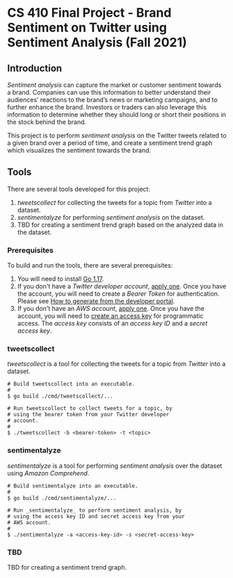 # CS 410 Final Project - Brand Sentiment on Twitter using Sentiment Analysis (Fall 2021)

## Introduction

_Sentiment analysis_ can capture the market or customer sentiment towards a brand. Companies can use this information to better understand their audiences’ reactions to the brand’s news or marketing campaigns, and to further enhance the brand. Investors or traders can also leverage this information to determine whether they should long or short their positions in the stock behind the brand.

This project is to perform _sentiment analysis_ on the Twitter tweets related to a given brand over a period of time, and create a sentiment trend graph which visualizes the sentiment towards the brand.

## Tools

There are several tools developed for this project:
1. _tweetscollect_ for collecting the tweets for a topic from _Twitter_ into a dataset.
2. _sentimentalyze_ for performing _sentiment analysis_ on the dataset.
3. TBD for creating a sentiment trend graph based on the analyzed data in the dataset.

### Prerequisites

To build and run the tools, there are several prerequisites:
1. You will need to install [Go 1.17](https://golang.org/doc/install).
2. If you don't have a _Twitter developer account_,  [apply one](https://developer.twitter.com/en/apply-for-access). Once you have the account, you will need to create a _Bearer Token_ for authentication. Please see [How to generate from the developer portal](https://developer.twitter.com/en/docs/authentication/oauth-2-0/bearer-tokens).
3. If you don't have an _AWS account_, [apply one](https://aws.amazon.com). Once you have the account, you will need to [create an access key](https://docs.aws.amazon.com/general/latest/gr/aws-sec-cred-types.html#access-keys-and-secret-access-keys) for programmatic access. The _access key_ consists of an _access key ID_ and a _secret access key_.

### tweetscollect

_tweetscollect_ is a tool for collecting the tweets for a topic from _Twitter_ into a dataset.
```
# Build tweetscollect into an executable.
#
$ go build ./cmd/tweetscollect/...

# Run tweetscollect to collect tweets for a topic, by
# using the bearer token from your Twitter developer
# account.
#
$ ./tweetscollect -b <bearer-token> -t <topic>
```

### sentimentalyze

_sentimentalyze_ is a tool for performing _sentiment analysis_ over the dataset using _Amazon Comprehend_.

```
# Build sentimentalyze into an executable.
#
$ go build ./cmd/sentimentalyze/...

# Run _sentimentalyze_ to perform sentiment analysis, by
# using the access key ID and secret access key from your
# AWS account.
#
$ ./sentimentalyze -a <access-key-id> -s <secret-access-key>
```

### TBD

TBD for creating a sentiment trend graph.